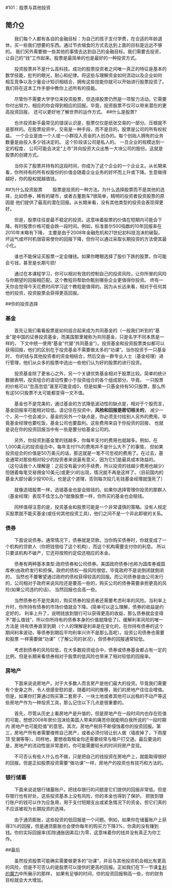 #101：股票与其他投资
## 简介[O](http://news.morningstar.com/classroom2/course.asp?docId=142857&CN=COM&page=1)
　　我们每个人都有各自的金融目标：为自己的孩子支付学费，在合适的年龄退休，买一些我们想要的东西。通过节衣缩食的方式去达到上面的目标是远远不够的。
我们另外需要做一些其他的事情去达到自己的金融目标。我们需要去投资，让自己的“钱”工作起来。股票是最简单的也是最好的一种投资方式。

　　投资股票并不是什么高科技。成功的股票投资者之间唯一真正的特征是基本的数学技能，批判的眼光，耐心和纪律。将这些与理解资金如何流动以及企业如何
相互竞争以及少量会计知识相结合，拥有这些技能你就可以开始进行股票投资了。我们将在这本工作手册中教你上述所有的技能。

　　尽管你不需要大学学位来投资股票，但选择股票仍然是一项智力活动。它需要你付出努力，相应的你会得到相应的回报。毕竟，投资股票不仅可以带来潜在的更高投资回报，
还可以更好地了解世界的运作方式。
##什么是股票?

　　也许投资新手最常见的错误认识是，股票仅仅是纸张交易的一部分。压根就不是那样的。在股票投资中，交易是一种手段，而不是目的。股票是公司的所有权权益。
一个企业是由一个人或一小群投入资金的人创办的。每个创始人拥有的业务数量是由投入多少钱决定的。 这个阶段该公司是私人的。 一旦企业的规模达到一定的程度，
公司可能会决定“上市”并向投资大众出售一大块公司的股份。这就是股票的创建方式。

　　当你买了股票并持有的这段时间，你成为了这个企业的一个企业主。从长期来看，你所持有的所有权股份的价值会随着企业业务的好坏而上升或下降。生意做得越好，你的股权就越值钱。

##为什么投资股票
　　股票是投资的一种方法。为什么选择股票而不是其他的选择，比如债券，稀有的硬币，或者古董跑车?很简单，精明的投资者投资股票的原因是
他们提供了最高的潜在回报。从长期来看，没有其他类型的投资会表现得更好。

　　但是，股票往往是最不稳定的投资。这意味着股票的价值在短期内可能会下降。有时股票价格可能会跌一段时间。例如，标准普尔500指数的10年回报率在2010年末略有下降，
主要是由于2008年金融危机和21世纪初科技泡沫的破裂。坏运气或坏时机很容易使你的回报下降，但你可以通过采取长期投资的方法使其最小化。

　　谁也不能保证买股票一定会赚钱。如果你瞎眼选择了股价下跌的股票，你可能会亏钱，甚至是长期亏损!

　　通过在本课程学习，你可以相对有效的控制自己的投资风险，让你所冒的风险与你期望的回报相匹配。这个教程将帮助你甄别哪些企业更值得你投资。
终有一天你会觉得今天花费时间学习这个教程是值得的。因为从长远来看，相对于任何其他的投资，投资股票会获得更高回报。

##你的投资选择

### 基金
　　首先让我们看看股票是如何组合起来成为共同基金的（一般我们听到的“基金”是中国的证券投资基金，而美国那里被称为共同基金，只是名字不同本质是一样的，
下文中统一使用“基金”代替“共同基金”）。投资基金和投资股票类似都可以获得回报，他们的区别在于投资基金不需要做太多的“功课”。当你投资于一只基金时，
你的钱与其他投资者的资金相结合，然后交由一群专业人士（基金经理）进行管理，他们从众多的股票中选出一些他们认为好的股票的进行投资。

　　投资基金除了更省心之外，另一个关键优势基金相对于股票比较。简单的统计数据表明，投资组合的波动性要小于投资组合的各个组成部分。毕竟，
一只股票的价格可以“忽高忽低”甚至可能变成0，但是如果一只基金持有50只股票，那么所有这50只股票不太可能都变得一文不值。

　　基金也不是完美的，通过基金的方式降低波动性的缺点是，相对于个股而言，基金回报率可能相对较低。请记住在投资中，**风险和回报是密切相关的**，
减少一个，另一个也会减少。基金的另外一个缺点是，你必须支付给别人另外的费用，毕竟基金经理也要吃饭，基金公司也要盈利。这些费用来自于你投资的回报，
也就是说在你的投资回报当中有一些是要分给基金公司的。

　　另外，你投资到基金里的钱越多，你每年支付的费用也就越多。例如，在1,000美元的投资组合中，每年支付1%的费用并不是什么大不了的事情，
但如果投资组合的价值是50万美元的话，那这就是一笔不可忽视的费用了。在过去，基金通常对那些相对较少的投资者来说最有意义，因为它们是最具成本效益的。
（这句话我个人理解是：之前没有最少的手续费，所以投资的钱越少费用也越少）但随着每笔交易佣金10美元(或更少)的出现，情况就不再是这样了。（目前国内的
基金大部分最少投100元，也是这个道理，否则每次投几毛钱基金经理就饿死了）

　　就像选错股票一样，选错基金也是会赔钱的。如果你选择管理你投资的那群人（基金经理）表现不佳怎么办?就像股票一样，你所买的基金也会赔钱。

　　同样值得注意的是，投资基金和股票可能是一个非常谨慎的策略。没有人规定买股票就不能买基金(或任何其他投资工具)，他们之间不是一个非此即彼的关系。
### 债券
　　下面说说债券。通常情况下，债券就是贷款。当你购买债券时，你就变成了一个机构的贷款人（你把钱借给了这个机构），而这个机构需要支付你的利息。
所以只要该机构不破产，它还将按照约定偿还相应的本金。

　　债券有两种基本类型:政府债券和公司债券。美国政府债券(也称为国库券或国库券)由政府发行和担保。政府的债权一般风险很低，毕竟政府不是说倒闭就倒闭的，
当然也不要奢望通过政府的债权获得较高的回报。而公司债券是由公司发行的，公司相对于政府来说风险还是要高一些的，购买公司的债券需要承担更高的风险(如果公司违约的话)，
当然回报也会高一些。

　　当然债券也不是完美的，购买债券的投资者还需要考虑利率的风险。当利率上升时，你所持有债券的市场价值就会下降。(简单可以这么理解，债券的收益是约定好的，
利率上升了，说明钱放到银行可以获得更高的收益，那么债券就会变得不“那么值钱”，所以你所持有的债券本身的价值就降低了)。缓解利率风险的唯一方法是
持有债券直至到期（个人的理解是利率是在变化的，在你持有债券的这个期间利率波动，等债券到期后平均利率兴许不是那么高呢）。投资公司债券也需要和股票
一样需要做“功课”（了解公司的状况），但债券的回报通常较低。

　　考虑到债券的风险较低，在大多数投资组合中，债券或债券基金都占有一定的比例，但是长期来看债券相对于股票的低风险也带来了相对较低的回报率。
### 房地产
　　下面来说说房地产。对于大多数人而言房产是他们最大的投资。毕竟我们需要有个安身之所，令人倍感安慰的是，随着时间的推移，我们的房地产往往会增值。
但是，如果你打算通过购买第二套房子、一块土地或者其他可以出租的不动产等这些房地产作为一种投资工具，那么记住以下几点是很重要的。

　　首先，尽管从历史上看房地产是升值的，但是房地产在一段时间内也存在贬值的可能，想想2008年房价泡沫给美国人带来的痛苦你就能明白我所说的“一段时期内
房地产也可能贬值”的意思。其次，房地产税将不断侵蚀着你的投资回报。第三，房地产所有者需要维修自己房产，或者必须付钱让别人做（墙皮掉了，下雨屋顶
受潮等等）。同样地，要想收取租金你还需要经常与租户打交道。最后要说的是，房地产的流动性是非常差的，你可能需要较长的时间将房产变现。

　　不可否认有些人什么也不做，只是把自己的钱投资在房地产上，就能取得很好的回报。但是正如股票投资需要“做功课”一样，房地产的投资也有技巧和方法的。
### 银行储蓄
　　下面来说说银行储蓄账户。把钱存银行的问题是它们提供的回报非常低。但是存银行也有好处，这些投资基本上没有风险，你的本金也得到了保护。
把放到银行账户的钱可以作为应急用，用于支付短期支出或紧急情况下的资金。但它们真的不应该被视为长期投资的选择。


　　由于通货膨胀，这些投资的低回报是一个问题。例如，如果你在储蓄账户上获得3%的回报，但是通货膨胀也会使你每年的购买力下降3%，你真的没有赚到钱。你的实际回报率(扣除通胀因素后)为零，这意味着你的钱并没有真正为你工作。

##最后

　　虽然投资股票可能确实需要做更多的”功课“，并且与其他投资机会相比有更高的风险，但是不可否认的是股票可以提供的更高的回报。正如我们在下一节课[复利的魔力](102.md)中所展示的那样，
如果有足够的时间，你的投资回报稍高一些，你的财务目标就会大大增加。

